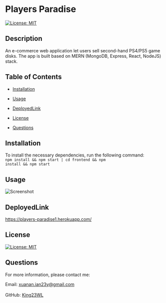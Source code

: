 # Players Paradise

[![License: MIT](https://img.shields.io/badge/License-MIT-yellow.svg)](https://opensource.org/licenses/MIT)<br>

## Description

An e-commerce web application let users sell second-hand PS4/PS5 game disks. The app is built based on MERN (MongoDB, Express, React, NodeJS) stack.

## Table of Contents

- [Installation](#Installation)
- [Usage](#Usage)
- [DeployedLink](#DeployedLink)
- [License](#License)

- [Questions](#Questions)

## Installation

To install the necessary dependencies, run the following command:<br>
<code>npm install && npm start | cd frontend && npm install && npm start</code>

## Usage

![Screenshot](/frontend/public/images/Deploy.png)

## DeployedLink

https://players-paradise1.herokuapp.com/

## License

[![License: MIT](https://img.shields.io/badge/License-MIT-yellow.svg)](https://opensource.org/licenses/MIT)

## Questions

For more information, please contact me: <br>

Email: xuanan.ian23y@gmail.com  
 </br>GitHub: [King23WL](https://github.com/King23WL)
